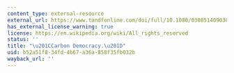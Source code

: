 ```yaml
---
content_type: external-resource
external_url: https://www.tandfonline.com/doi/full/10.1080/03085140903020598
has_external_license_warning: true
license: https://en.wikipedia.org/wiki/All_rights_reserved
status: ''
title: "\u201CCarbon Democracy.\u201D"
uid: b52a51f8-34fd-4b67-a36a-858f35fb032b
wayback_url: ''
---
```

